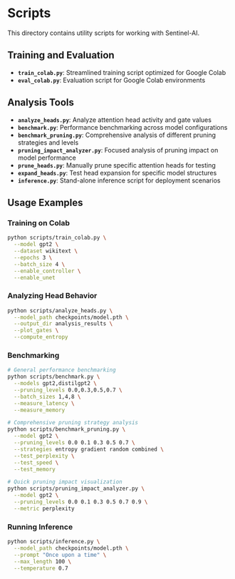 # Scripts

This directory contains utility scripts for working with Sentinel-AI.

## Training and Evaluation

- **`train_colab.py`**: Streamlined training script optimized for Google Colab
- **`eval_colab.py`**: Evaluation script for Google Colab environments

## Analysis Tools

- **`analyze_heads.py`**: Analyze attention head activity and gate values
- **`benchmark.py`**: Performance benchmarking across model configurations
- **`benchmark_pruning.py`**: Comprehensive analysis of different pruning strategies and levels
- **`pruning_impact_analyzer.py`**: Focused analysis of pruning impact on model performance
- **`prune_heads.py`**: Manually prune specific attention heads for testing
- **`expand_heads.py`**: Test head expansion for specific model structures
- **`inference.py`**: Stand-alone inference script for deployment scenarios

## Usage Examples

### Training on Colab

```bash
python scripts/train_colab.py \
  --model gpt2 \
  --dataset wikitext \
  --epochs 3 \
  --batch_size 4 \
  --enable_controller \
  --enable_unet
```

### Analyzing Head Behavior

```bash
python scripts/analyze_heads.py \
  --model_path checkpoints/model.pth \
  --output_dir analysis_results \
  --plot_gates \
  --compute_entropy
```

### Benchmarking

```bash
# General performance benchmarking
python scripts/benchmark.py \
  --models gpt2,distilgpt2 \
  --pruning_levels 0.0,0.3,0.5,0.7 \
  --batch_sizes 1,4,8 \
  --measure_latency \
  --measure_memory

# Comprehensive pruning strategy analysis
python scripts/benchmark_pruning.py \
  --model gpt2 \
  --pruning_levels 0.0 0.1 0.3 0.5 0.7 \
  --strategies entropy gradient random combined \
  --test_perplexity \
  --test_speed \
  --test_memory

# Quick pruning impact visualization
python scripts/pruning_impact_analyzer.py \
  --model gpt2 \
  --pruning_levels 0.0 0.1 0.3 0.5 0.7 0.9 \
  --metric perplexity
```

### Running Inference

```bash
python scripts/inference.py \
  --model_path checkpoints/model.pth \
  --prompt "Once upon a time" \
  --max_length 100 \
  --temperature 0.7
```